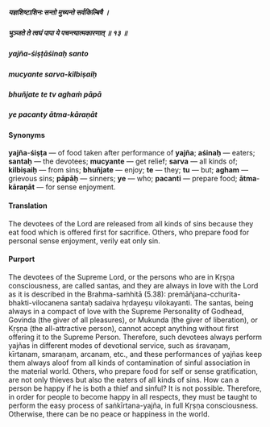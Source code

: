 ##### यज्ञशिष्टाशिनः सन्तो मुच्यन्ते सर्वकिल्बिषै ।
##### भुञ्जते ते त्वघं पापा ये पचन्त्यात्मकारणात् ॥ १३ ॥

##### yajña-śiṣṭāśinaḥ santo
##### mucyante sarva-kilbiṣaiḥ
##### bhuñjate te tv aghaṁ pāpā
##### ye pacanty ātma-kāraṇāt

#### Synonyms

**yajña**-**śiṣṭa** — of food taken after performance of **yajña**; **aśinaḥ** — eaters; **santaḥ** — the devotees; **mucyante** — get relief; **sarva** — all kinds of; **kilbiṣaiḥ** — from sins; **bhuñjate** — enjoy; **te** — they; **tu** — but; **agham** — grievous sins; **pāpāḥ** — sinners; **ye** — who; **pacanti** — prepare food; **ātma**-**kāraṇāt** — for sense enjoyment.

#### Translation

The devotees of the Lord are released from all kinds of sins because they eat food which is offered first for sacrifice. Others, who prepare food for personal sense enjoyment, verily eat only sin.

#### Purport

The devotees of the Supreme Lord, or the persons who are in Kṛṣṇa consciousness, are called santas, and they are always in love with the Lord as it is described in the Brahma-saṁhitā (5.38): premāñjana-cchurita-bhakti-vilocanena santaḥ sadaiva hṛdayeṣu vilokayanti. The santas, being always in a compact of love with the Supreme Personality of Godhead, Govinda (the giver of all pleasures), or Mukunda (the giver of liberation), or Kṛṣṇa (the all-attractive person), cannot accept anything without first offering it to the Supreme Person. Therefore, such devotees always perform yajñas in different modes of devotional service, such as śravaṇam, kīrtanam, smaraṇam, arcanam, etc., and these performances of yajñas keep them always aloof from all kinds of contamination of sinful association in the material world. Others, who prepare food for self or sense gratification, are not only thieves but also the eaters of all kinds of sins. How can a person be happy if he is both a thief and sinful? It is not possible. Therefore, in order for people to become happy in all respects, they must be taught to perform the easy process of saṅkīrtana-yajña, in full Kṛṣṇa consciousness. Otherwise, there can be no peace or happiness in the world.